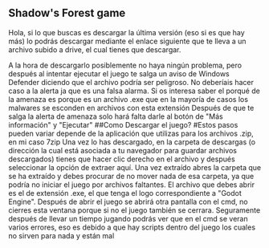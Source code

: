 ## Shadow's Forest game
Hola, si lo que buscas es descargar la última versión (eso si es que hay más) lo podrás descargar mediante el enlace siguiente que te lleva a un archivo subido a drive, el cual tienes que descargar.

A la hora de descargarlo posiblemente no haya ningún problema, pero después al intentar ejecutar el juego te salga un aviso de Windows Defender diciendo que el archivo podría ser peligroso. No deberíais hacer caso a la alerta ja que es una falsa alarma. Si os interesa saber el porqué de la amenaza es porque es un archivo .exe que en la mayoría de casos los malwares se esconden en archivos con esta extensión
Después de que te salga la alerta de amenaza solo hará falta darle al botón de "Más información" y "Ejecutar"
##Como Descargar el juego?
#Estos pasos pueden variar depende de la aplicación que utilizas para los archivos .zip, en mi caso 7zip
Una vez lo has descargado, en la carpeta de descargas (o dirección la cual está asociada a tu navegador para guardar archivos descargados) tienes que hacer clic derecho en el archivo y después seleccionar la opción de extraer aquí.
Una vez extraído abres la carpeta que se ha extraído y debes procurar de no mover nada de esa carpeta, ya que podría no iniciar el juego por archivos faltantes. El archivo que debes abrir es el de extensión .exe, el que tenga el logo correspondiente a "Godot Engine". Después de abrir el juego se abrirá otra pantalla con el cmd, no cierres esta ventana porque si no el juego también se cerrara. Seguramente después de llevar un tiempo jugando podrás ver que en el cmd se veran varios errores, eso es debido a que hay scripts dentro del juego los cuales no sirven para nada y están mal






















